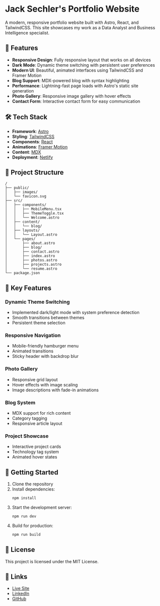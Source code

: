 # Jack Sechler's Portfolio Website

A modern, responsive portfolio website built with Astro, React, and TailwindCSS. This site showcases my work as a Data Analyst and Business Intelligence specialist.

## 🚀 Features

- **Responsive Design**: Fully responsive layout that works on all devices
- **Dark Mode**: Dynamic theme switching with persistent user preferences
- **Modern UI**: Beautiful, animated interfaces using TailwindCSS and Framer Motion
- **Blog Support**: MDX-powered blog with syntax highlighting
- **Performance**: Lightning-fast page loads with Astro's static site generation
- **Photo Gallery**: Responsive image gallery with hover effects
- **Contact Form**: Interactive contact form for easy communication

## 🛠️ Tech Stack

- **Framework**: [Astro](https://astro.build)
- **Styling**: [TailwindCSS](https://tailwindcss.com)
- **Components**: [React](https://reactjs.org)
- **Animations**: [Framer Motion](https://www.framer.com/motion)
- **Content**: [MDX](https://mdxjs.com)
- **Deployment**: [Netlify](https://www.netlify.com)

## 📂 Project Structure

```
/
├── public/
│   ├── images/
│   └── favicon.svg
├── src/
│   ├── components/
│   │   ├── MobileMenu.tsx
│   │   ├── ThemeToggle.tsx
│   │   └── Welcome.astro
│   ├── content/
│   │   └── blog/
│   ├── layouts/
│   │   └── Layout.astro
│   └── pages/
│       ├── about.astro
│       ├── blog/
│       ├── contact.astro
│       ├── index.astro
│       ├── photos.astro
│       ├── projects.astro
│       └── resume.astro
└── package.json
```

## 🎨 Key Features

### Dynamic Theme Switching
- Implemented dark/light mode with system preference detection
- Smooth transitions between themes
- Persistent theme selection

### Responsive Navigation
- Mobile-friendly hamburger menu
- Animated transitions
- Sticky header with backdrop blur

### Photo Gallery
- Responsive grid layout
- Hover effects with image scaling
- Image descriptions with fade-in animations

### Blog System
- MDX support for rich content
- Category tagging
- Responsive article layout

### Project Showcase
- Interactive project cards
- Technology tag system
- Animated hover states

## 🚀 Getting Started

1. Clone the repository
2. Install dependencies:
   ```bash
   npm install
   ```
3. Start the development server:
   ```bash
   npm run dev
   ```
4. Build for production:
   ```bash
   npm run build
   ```

## 📝 License

This project is licensed under the MIT License.

## 🔗 Links

- [Live Site](https://jacksechler.com)
- [LinkedIn](https://www.linkedin.com/in/jacksechler/)
- [GitHub](https://github.com/jsech3)
